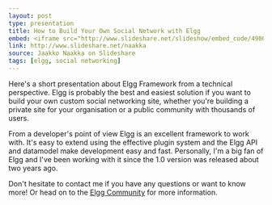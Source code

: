 ```yaml
---
layout: post
type: presentation
title: How to Build Your Own Social Network with Elgg
embed: <iframe src="http://www.slideshare.net/slideshow/embed_code/4900695?rel=0" width="427" height="356" frameborder="0" marginwidth="0" marginheight="0" scrolling="no" style="border:1px solid;border-width:1px 1px 0;margin-bottom:5px" allowfullscreen webkitallowfullscreen mozallowfullscreen> </iframe>
link: http://www.slideshare.net/naakka
source: Jaakko Naakka on Slideshare 
tags: [elgg, social networking]
---
```


Here's a short presentation about Elgg Framework from a technical perspective. 
Elgg is probably the best and easiest solution if you want to build your 
own custom social networking site, whether you're building a private site 
for your organisation or a public community with thousands of users.

From a developer's point of view Elgg is an excellent framework to work with. 
It's easy to extend using the effective plugin system and the Elgg API and 
datamodel make development easy and fast. Personally, I'm a big fan of Elgg 
and I've been working with it since the 1.0 version was released about two years ago.

Don't hesitate to contact me if you have any questions or want to know more!
Or head on to the [Elgg Community](http://www.elgg.org) for more information.